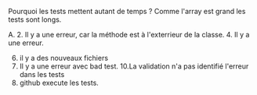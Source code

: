 Pourquoi les tests mettent autant de temps ?
    Comme l'array est grand les tests sont longs.

A.
    2. Il y a une erreur, car la méthode est à l'exterrieur de la classe.
    4. Il y a une erreur.

6. il y a des nouveaux fichiers
9. Il y a une erreur avec bad test.
10.La validation n'a pas identifié l'erreur dans les tests
13. github execute les tests.